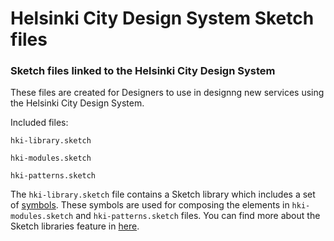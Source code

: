 # Helsinki City Design System Sketch files
### Sketch files linked to the Helsinki City Design System 

These files are created for Designers to use in designng new services using the Helsinki City Design System. 

Included files:

`hki-library.sketch`

`hki-modules.sketch`

`hki-patterns.sketch`

The `hki-library.sketch` file contains a Sketch library which includes a set of [symbols](https://sketchapp.com/docs/symbols/). These symbols are used for composing the elements in `hki-modules.sketch`
and `hki-patterns.sketch` files. You can find more about the Sketch libraries feature in [here](https://www.sketchapp.com/docs/libraries/).
